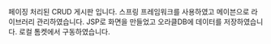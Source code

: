페이징 처리된 CRUD 게시판 입니다.
스프링 프레임워크를 사용하였고 메이븐으로 라이브러리 관리하였습니다.
JSP로 화면을 만들었고 오라클DB에 데이터를 저장하였습니다.
로컬 톰켓에서 구동하였습니다.
